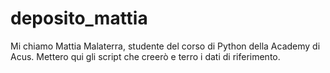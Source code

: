 # deposito_mattia
Mi chiamo Mattia Malaterra, studente del corso di Python della Academy di Acus. 
Mettero qui gli script che creerò e terro i dati di riferimento. 
